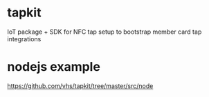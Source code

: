 # tapkit
IoT package + SDK for NFC tap setup to bootstrap member card tap integrations

# nodejs example

https://github.com/vhs/tapkit/tree/master/src/node
